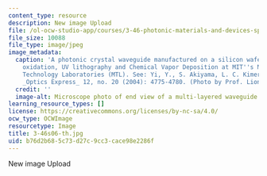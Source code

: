 ```yaml
---
content_type: resource
description: New image Upload
file: /ol-ocw-studio-app/courses/3-46-photonic-materials-and-devices-spring-2006/b76d2b685c73d27c9cc3cace98e2286f_3-46s06-th.jpg
file_size: 10088
file_type: image/jpeg
image_metadata:
  caption: 'A photonic crystal waveguide manufactured on a silicon wafer using thermal
    oxidation, UV lithography and Chemical Vapor Deposition at MIT''s Microsystems
    Technology Laboratories (MTL). See: Yi, Y., S. Akiyama, L. C. Kimerling, et al.
    _Optics Express_ 12, no. 20 (2004): 4775-4780. (Photo by Prof. Lionel C. Kimerling.)'
  credit: ''
  image-alt: Microscope photo of end view of a multi-layered waveguide.
learning_resource_types: []
license: https://creativecommons.org/licenses/by-nc-sa/4.0/
ocw_type: OCWImage
resourcetype: Image
title: 3-46s06-th.jpg
uid: b76d2b68-5c73-d27c-9cc3-cace98e2286f
---
```

New image Upload